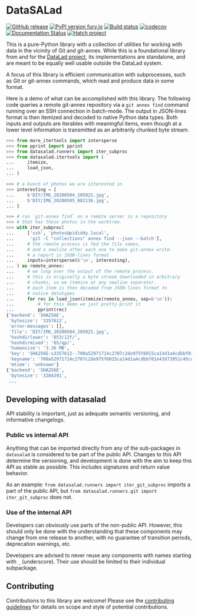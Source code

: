 # DataSALad

[![GitHub release](https://img.shields.io/github/release/datalad/datasalad.svg)](https://GitHub.com/datalad/datasalad/releases/)
[![PyPI version fury.io](https://badge.fury.io/py/datasalad.svg)](https://pypi.python.org/pypi/datasalad/)
[![Build status](https://ci.appveyor.com/api/projects/status/wtksrottgt82h2ra/branch/main?svg=true)](https://ci.appveyor.com/project/mih/datasalad/branch/main)
[![codecov](https://codecov.io/gh/datalad/datasalad/branch/main/graph/badge.svg?token=VSO592NATM)](https://codecov.io/gh/datalad/datasalad)
[![Documentation Status](https://readthedocs.org/projects/datasalad/badge/?version=latest)](https://datasalad.readthedocs.io/latest/?badge=latest)
[![Hatch project](https://img.shields.io/badge/%F0%9F%A5%9A-Hatch-4051b5.svg)](https://github.com/pypa/hatch)

This is a pure-Python library with a collection of utilities for working with
data in the vicinity of Git and git-annex.  While this is a foundational
library from and for the [DataLad project](https://datalad.org), its
implementations are standalone, and are meant to be equally well usable outside
the DataLad system.

A focus of this library is efficient communication with subprocesses, such as
Git or git-annex commands, which read and produce data in some format.

Here is a demo of what can be accomplished with this library. The following
code queries a remote git-annex repository via a `git annex find` command
running over an SSH connection in batch-mode. The output in JSON-lines format
is then itemized and decoded to native Python data types. Both inputs and
outputs are iterables with meaningful items, even though at a lower level
information is transmitted as an arbitrarily chunked byte stream.

```py
>>> from more_itertools import intersperse
>>> from pprint import pprint
>>> from datasalad.runners import iter_subproc
>>> from datasalad.itertools import (
...     itemize,
...     load_json,
... )

>>> # a bunch of photos we are interested in
>>> interesting = [
...     b'DIY/IMG_20200504_205821.jpg',
...     b'DIY/IMG_20200505_082136.jpg',
... ]

>>> # run `git-annex find` on a remote server in a repository
>>> # that has these photos in the worktree.
>>> with iter_subproc(
...     ['ssh', 'photos@pididdy.local',
...      'git -C "collections" annex find --json --batch'],
...     # the remote process is fed the file names,
...     # and a newline after each one to make git-annex write
...     # a report in JSON-lines format
...     inputs=intersperse(b'\n', interesting),
... ) as remote_annex:
...     # we loop over the output of the remote process.
...     # this is originally a byte stream downloaded in arbitrary
...     # chunks, so we itemize at any newline separator.
...     # each item is then decoded from JSON-lines format to
...     # native datatypes
...     for rec in load_json(itemize(remote_annex, sep=b'\n')):
...         # for this demo we just pretty-print it
...         pprint(rec)
{'backend': 'SHA256E',
 'bytesize': '3357612',
 'error-messages': [],
 'file': 'DIY/IMG_20200504_205821.jpg',
 'hashdirlower': '853/12f/',
 'hashdirmixed': '65/qp/',
 'humansize': '3.36 MB',
 'key': 'SHA256E-s3357612--700a52971714c2707c2de975f6015ca14d1a4cdbbf01e43d73951c45cd58c176.jpg',
 'keyname': '700a52971714c2707c2de975f6015ca14d1a4cdbbf01e43d73951c45cd58c176.jpg',
 'mtime': 'unknown'}
{'backend': 'SHA256E',
 'bytesize': '3284291',
 ...
```

## Developing with datasalad

API stability is important, just as adequate semantic versioning, and informative
changelogs.

### Public vs internal API

Anything that can be imported directly from any of the sub-packages in
`datasalad` is considered to be part of the public API. Changes to this API
determine the versioning, and development is done with the aim to keep this API
as stable as possible. This includes signatures and return value behavior.

As an example: `from datasalad.runners import iter_git_subproc` imports a
part of the public API, but `from datasalad.runners.git import
iter_git_subproc` does not.

### Use of the internal API

Developers can obviously use parts of the non-public API. However, this should
only be done with the understanding that these components may change from one
release to another, with no guarantee of transition periods, deprecation
warnings, etc.

Developers are advised to never reuse any components with names starting with
`_` (underscore). Their use should be limited to their individual subpackage.

## Contributing

Contributions to this library are welcome! Please see the [contributing
guidelines](https://github.com/datalad/datasalad/blob/main/CONTRIBUTING.md) for
details on scope and style of potential contributions.
